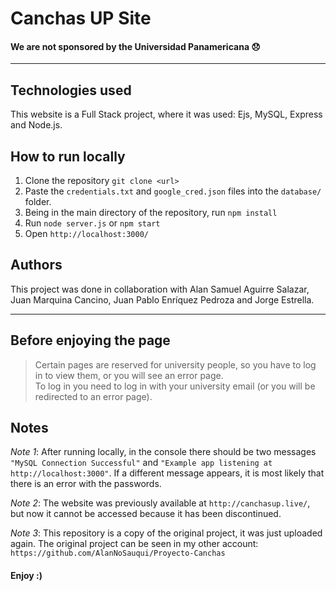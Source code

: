 # Canchas UP Site
#### We are not sponsored by the Universidad Panamericana :disappointed:
---
## Technologies used
This website is a Full Stack project, where it was used: Ejs, MySQL, Express and Node.js.

## How to run locally
1. Clone the repository `git clone <url>`
2. Paste the `credentials.txt` and `google_cred.json` files into the `database/` folder.
3. Being in the main directory of the repository, run `npm install`
4. Run `node server.js` or `npm start` 
5. Open `http://localhost:3000/`

## Authors
This project was done in collaboration with Alan Samuel Aguirre Salazar, Juan Marquina Cancino, Juan Pablo Enríquez Pedroza and Jorge Estrella.

---
## Before enjoying the page
> Certain pages are reserved for university people, so you have to log in to view them, or you will see an error page. <br>
> To log in you need to log in with your university email (or you will be redirected to an error page).

## Notes
*Note 1*: After running locally, in the console there should be two messages `"MySQL Connection Successful"` and `"Example app listening at http://localhost:3000"`. If a different message appears, it is most likely that there is an error with the passwords.

*Note 2*: The website was previously available at `http://canchasup.live/`, but now it cannot be accessed because it has been discontinued.

*Note 3*: This repository is a copy of the original project, it was just uploaded again. The original project can be seen in my other account: `https://github.com/AlanNoSauqui/Proyecto-Canchas`

#### Enjoy :)